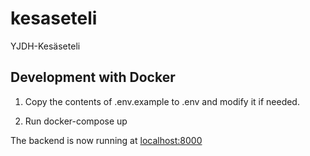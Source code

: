 # kesaseteli
YJDH-Kesäseteli

## Development with Docker

1. Copy the contents of .env.example to .env and modify it if needed.

2. Run docker-compose up

The backend is now running at [localhost:8000](http://localhost:8000)
